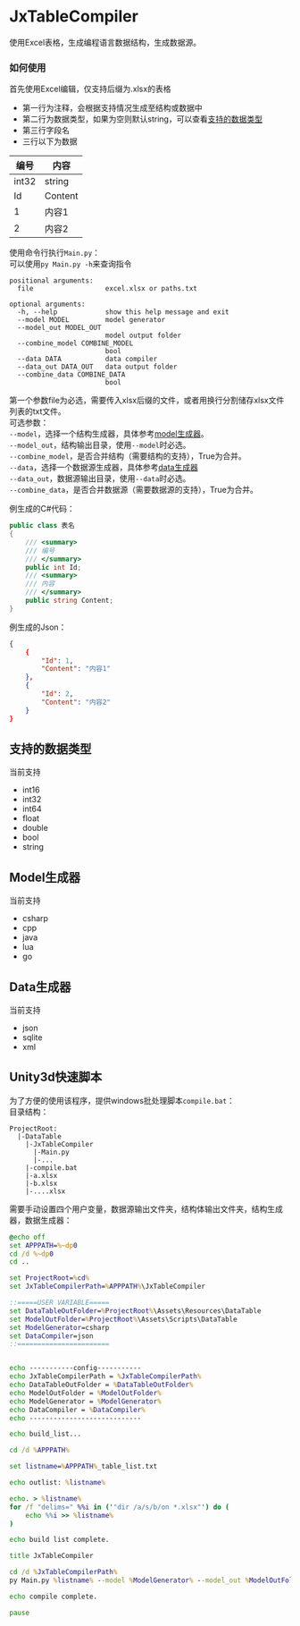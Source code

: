 # JxTableCompiler
使用Excel表格，生成编程语言数据结构，生成数据源。

### 如何使用
首先使用Excel编辑，仅支持后缀为.xlsx的表格  

- 第一行为注释，会根据支持情况生成至结构或数据中
- 第二行为数据类型，如果为空则默认string，可以查看[支持的数据类型](#支持的数据类型)
- 第三行字段名
- 三行以下为数据


| 编号  | 内容    |
| ----- | ------- |
| int32 | string  |
| Id    | Content |
| 1     | 内容1   |
| 2     | 内容2   |

使用命令行执行`Main.py`：  
可以使用`py Main.py -h`来查询指令  

```
positional arguments:
  file                  excel.xlsx or paths.txt

optional arguments:
  -h, --help            show this help message and exit
  --model MODEL         model generator
  --model_out MODEL_OUT
                        model output folder
  --combine_model COMBINE_MODEL
                        bool
  --data DATA           data compiler
  --data_out DATA_OUT   data output folder
  --combine_data COMBINE_DATA
                        bool
```
第一个参数file为必选，需要传入xlsx后缀的文件，或者用换行分割储存xlsx文件列表的txt文件。  
可选参数：  
`--model`，选择一个结构生成器，具体参考[model生成器](#model生成器)。  
`--model_out`，结构输出目录，使用`--model`时必选。  
`--combine_model`，是否合并结构（需要结构的支持），True为合并。  
`--data`，选择一个数据源生成器，具体参考[data生成器](#data生成器)  
`--data_out`，数据源输出目录，使用`--data`时必选。  
`--combine_data`，是否合并数据源（需要数据源的支持），True为合并。


例生成的C#代码：
```csharp
public class 表名
{
    /// <summary>
    /// 编号
    /// </summary>
    public int Id;
    /// <summary>
    /// 内容
    /// </summary>
    public string Content;
}
```
例生成的Json：
```json
{
    {
        "Id": 1,
        "Content": "内容1"
    },
    {
        "Id": 2,
        "Content": "内容2"
    }
}
```

## 支持的数据类型
当前支持
- int16
- int32
- int64
- float
- double
- bool
- string

## Model生成器
当前支持
- csharp
- cpp
- java
- lua
- go

## Data生成器
当前支持
- json
- sqlite
- xml


## Unity3d快速脚本
为了方便的使用该程序，提供windows批处理脚本`compile.bat`：  
目录结构：  
```
ProjectRoot:
  |-DataTable
    |-JxTableCompiler
      |-Main.py
      |-...
    |-compile.bat
    |-a.xlsx
    |-b.xlsx
    |-....xlsx
```
需要手动设置四个用户变量，数据源输出文件夹，结构体输出文件夹，结构生成器，数据生成器：
```bat
@echo off
set APPPATH=%~dp0
cd /d %~dp0
cd ..

set ProjectRoot=%cd%
set JxTableCompilerPath=%APPPATH%\JxTableCompiler

::=====USER VARIABLE=====
set DataTableOutFolder=%ProjectRoot%\Assets\Resources\DataTable
set ModelOutFolder=%ProjectRoot%\Assets\Scripts\DataTable
set ModelGenerator=csharp
set DataCompiler=json
::=======================


echo -----------config-----------
echo JxTableCompilerPath = %JxTableCompilerPath%
echo DataTableOutFolder = %DataTableOutFolder%
echo ModelOutFolder = %ModelOutFolder%
echo ModelGenerator = %ModelGenerator%
echo DataCompiler = %DataCompiler%
echo ----------------------------

echo build_list...

cd /d %APPPATH%

set listname=%APPPATH%_table_list.txt

echo outlist: %listname%

echo. > %listname%
for /f "delims=" %%i in ('"dir /a/s/b/on *.xlsx"') do (
    echo %%i >> %listname%
)

echo build list complete.

title JxTableCompiler

cd /d %JxTableCompilerPath%
py Main.py %listname% --model %ModelGenerator% --model_out %ModelOutFolder% --combine_model True --data %DataCompiler% --data_out %DataTableOutFolder%

echo compile complete.

pause


```